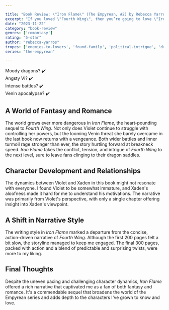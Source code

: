 ```yaml
---

title: "Book Review: \"Iron Flame\" (The Empyrean, #2) by Rebecca Yarros"
excerpt: "If you loved \"Fourth Wing\", then you’re going to love \"Iron Flame\" too. The book takes all your favorite elements from \"Fourth Wing\" and doubles it."
date: "2023-11-22"
category: "book-review"
genres: ['romantasy']
rating: "5-star"
author: "rebecca-yarros"
tropes: ['enemies-to-lovers', 'found-family', 'political-intrigue', 'dragons']
series: "the-empyrean"

---
```



Moody dragons? ✔️  
Angsty Vi? ✔️  
Intense battles? ✔️  
Venin apocalypse? ✔️  
  

## A World of Fantasy and Romance
The world grows ever more dangerous in *Iron Flame*, the heart-pounding sequel to *Fourth Wing*. Not only does Violet continue to struggle with controlling her powers, but the looming Venin threat she barely overcame in the last book now returns with a vengeance. Both wider battles and inner turmoil rage stronger than ever, the story hurtling forward at breakneck speed. *Iron Flame* takes the conflict, tension, and intrigue of *Fourth Wing* to the next level, sure to leave fans clinging to their dragon saddles.


## Character Development and Relationships
The dynamics between Violet and Xaden in this book might not resonate with everyone. I found Violet to be somewhat immature, and Xaden's aloofness made it hard for me to understand his motivations. The narrative was primarily from Violet's perspective, with only a single chapter offering insight into Xaden's viewpoint.


## A Shift in Narrative Style
The writing style in *Iron Flame* marked a departure from the concise, action-driven narrative of *Fourth Wing*. Although the first 200 pages felt a bit slow, the storyline managed to keep me engaged. The final 300 pages, packed with action and a blend of predictable and surprising twists, were more to my liking.


## Final Thoughts
Despite the uneven pacing and challenging character dynamics, *Iron Flame* offered a rich narrative that captivated me as a fan of both fantasy and romance. It's a commendable sequel that broadens the world of the Empyrean series and adds depth to the characters I've grown to know and love.

